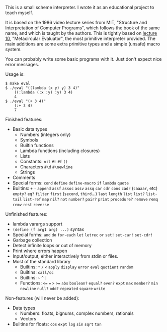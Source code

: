 This is a small scheme interpreter.
I wrote it as an educational project to teach myself.

It is based on the 1986 video lecture series from MIT, "Structure and Interpretation of Computer Programs", which follows the book of the same name, and which is taught by the authors.
This is tightly based on [lecture 10](https://www.youtube.com/watch?v=aAlR3cezPJg), "Metacircular Evaluator", the most primitive interpreter provided. The main additions are some extra primitive types and a simple (unsafe) macro system.

You can probably write some basic programs with it. Just don't expect nice error messages.

Usage is:

```
$ make eval
$ ./eval "((lambda (x y) y) 3 4)"
    ((:lambda (:x :y) :y) 3 4)
    4
$ ./eval "(+ 3 4)"
    (:+ 3 4)
    7
```

Finished features:
- Basic data types
    - Numbers (integers only)
    - Symbols
    - Builtin functions
    - Lambda functions (including closures)
    - Lists
    - Constants: `nil` `#t` `#f` `()`
    - Characters `#\d` `#\newline`
    - Strings
- Comments
- Special forms: `cond` `define` `define-macro` `if` `lambda` `quote`
- Builtins: `+` `-` `append` `assf` `assoc` `assv` `assq` `car` `cdr` `cons` `cadr` (`caaaar`, etc) `empty?` `eq?` `filter` `first` (`second`, `third`...) `last` `length` `list` `list?` `list-tail` `list-ref` `map` `nil?` `not` `number?` `pair?` `print` `procedure?` `remove` `remq` `remv` `rest` `reverse`

Unfinished features:
- lambda varargs support
- `(define (f arg1 arg) ...)` syntax
- Special forms: `and` `do` `for-each` `let` `letrec` `or` `set!` `set-car!` `set-cdr!`
- Garbage collection
- Detect infinite loops or out of memory
- Print where errors happen
- Input/output, either interactively from stdin or files.
- Most of the standard library
    - Builtins: `*` `/` `<` `apply` `display` `error` `eval` `quotient` `random`
    - Builtins: `call/cc`
    - Builtins: `~` `^` `|`
    - Functions: `<=` `=` `>` `>=` `abs` `boolean?` `equal?` `even?` `expt` `max` `member?` `min` `newline` `null?` `odd?` `repeated` `square` `write`

Non-features (will never be added):
- Data types
    - Numbers: floats, bignums, complex numbers, rationals
    - Vectors
- Builtins for floats: `cos` `expt` `log` `sin` `sqrt` `tan`
